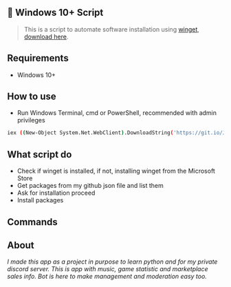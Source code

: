 ## 🤖 Windows 10+ Script
> This is a script to automate software installation using [winget](https://docs.microsoft.com/en-us/windows/package-manager/winget/), [download here](https://aka.ms/getwinget).
## Requirements
* Windows 10+

## How to use
- Run Windows Terminal, cmd or PowerShell, recommended with admin privileges
```bash
iex ((New-Object System.Net.WebClient).DownloadString('https://git.io/JDBpN'))
```

## What script do 
* Check if winget is installed, if not, installing winget from the Microsoft Store
* Get packages from my github json file and list them
* Ask for installation proceed
* Install packages


## Commands

## About

_I made this app as a project in purpose to learn python and for my private discord server. This is app with music, game statistic and marketplace sales info. Bot is here to make management and moderation easy too._